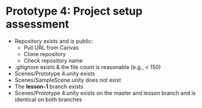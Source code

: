 # Prototype 4: Project setup assessment

* Repository exists and is public:
  - Pull URL from Canvas
  - Clone repository
  - Check repository name
* .gitignore exists & the file count is reasonable (e.g., < 150)
* Scenes/Prototype 4.unity exists
* Scenes/SampleScene.unity does not exist
* The **lesson-1** branch exists
* Scenes/Prototype 4.unity exists on the master and lesson branch and is identical on both branches
